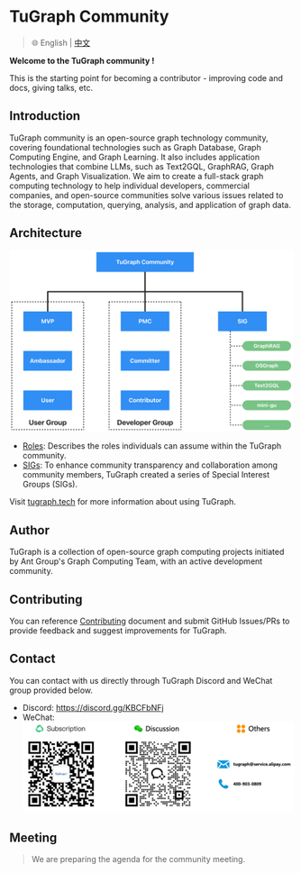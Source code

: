 # TuGraph Community

> 🌐️ English | [中文](docs/README-cn.md)

**Welcome to the TuGraph community !**

This is the starting point for becoming a contributor - improving code and docs, giving talks, etc.

## Introduction
TuGraph community is an open-source graph technology community, covering foundational technologies 
such as Graph Database, Graph Computing Engine, and Graph Learning. It also includes application 
technologies that combine LLMs, such as Text2GQL, GraphRAG, Graph Agents, and Graph Visualization. 
We aim to create a full-stack graph computing technology to help individual developers, 
commercial companies, and open-source communities solve various issues related to the 
storage, computation, querying, analysis, and application of graph data.

## Architecture

<p align="center">
  <img src="./assets/arch.png" width=800/>
</p>

- [Roles](docs/ROLES.md): Describes the roles individuals can assume within the TuGraph community.
- [SIGs](docs/SIGS.md): To enhance community transparency and collaboration among community members, 
TuGraph created a series of Special Interest Groups (SIGs).

Visit [tugraph.tech](https://tugraph.tech) for more information about using TuGraph.

## Author
TuGraph is a collection of open-source graph computing projects initiated by Ant Group's 
Graph Computing Team, with an active development community.

## Contributing
You can reference [Contributing](docs/CONTRIBUTING.md) document and submit GitHub Issues/PRs 
to provide feedback and suggest improvements for TuGraph.

## Contact
You can contact with us directly through TuGraph Discord and WeChat group provided below.

- Discord: https://discord.gg/KBCFbNFj
- WeChat:
![](assets/contacts.png)


## Meeting

> We are preparing the agenda for the community meeting.

